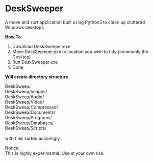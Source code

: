 # DeskSweeper
A move and sort application built using Python3 to clean up cluttered Windows desktops

<strong>How To</strong>

1. Download DeskSweeper.exe
2. Move DeskSweeper.exe to location you wish to tidy (commonly the Desktop)
3. Run DeskSweeper.exe
4. Done

<strong>Will create directory structure</strong>


DeskSweep/</br>
DeskSweep/Images/</br>
DeskSweep/Audio/</br>
DeskSweep/Video/</br>
DeskSweep/Compressed/</br>
DeskSweep/Documents/</br>
DeskSweep/Programs/</br>
DeskSweep/Databases/</br>
DeskSweep/Scripts/</br></br>
with files sorted accoringly. 

Notice!</br>
This is highly experimental. Use at your own risk. 






